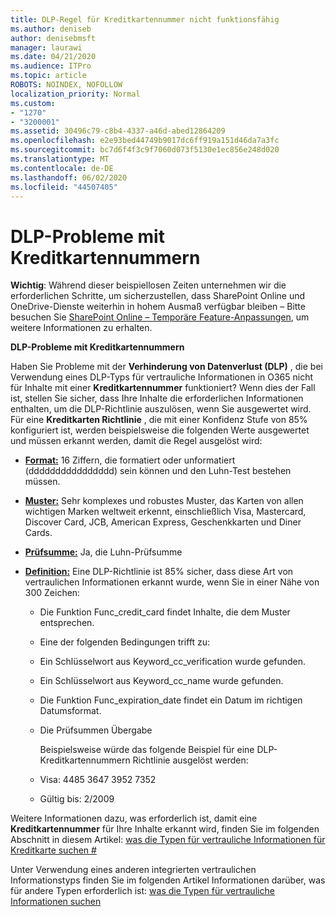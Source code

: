 ```yaml
---
title: DLP-Regel für Kreditkartennummer nicht funktionsfähig
ms.author: deniseb
author: denisebmsft
manager: laurawi
ms.date: 04/21/2020
ms.audience: ITPro
ms.topic: article
ROBOTS: NOINDEX, NOFOLLOW
localization_priority: Normal
ms.custom:
- "1270"
- "3200001"
ms.assetid: 30496c79-c8b4-4337-a46d-abed12864209
ms.openlocfilehash: e2e93bed44749b9017dc6ff919a151d46da7a3fc
ms.sourcegitcommit: bc7d6f4f3c9f7060d073f5130e1ec856e248d020
ms.translationtype: MT
ms.contentlocale: de-DE
ms.lasthandoff: 06/02/2020
ms.locfileid: "44507405"
---
```

# <a name="dlp-issues-with-credit-card-numbers"></a>DLP-Probleme mit Kreditkartennummern

**Wichtig**: Während dieser beispiellosen Zeiten unternehmen wir die erforderlichen Schritte, um sicherzustellen, dass SharePoint Online und OneDrive-Dienste weiterhin in hohem Ausmaß verfügbar bleiben – Bitte besuchen Sie [SharePoint Online – Temporäre Feature-Anpassungen](https://aka.ms/ODSPAdjustments), um weitere Informationen zu erhalten.

**DLP-Probleme mit Kreditkartennummern**

Haben Sie Probleme mit der **Verhinderung von Datenverlust (DLP)** , die bei Verwendung eines DLP-Typs für vertrauliche Informationen in O365 nicht für Inhalte mit einer **Kreditkartennummer** funktioniert? Wenn dies der Fall ist, stellen Sie sicher, dass Ihre Inhalte die erforderlichen Informationen enthalten, um die DLP-Richtlinie auszulösen, wenn Sie ausgewertet wird. Für eine **Kreditkarten Richtlinie** , die mit einer Konfidenz Stufe von 85% konfiguriert ist, werden beispielsweise die folgenden Werte ausgewertet und müssen erkannt werden, damit die Regel ausgelöst wird:
  
- **[Format:](https://docs.microsoft.com/microsoft-365/compliance/sensitive-information-type-entity-definitions#format-19)** 16 Ziffern, die formatiert oder unformatiert (dddddddddddddddd) sein können und den Luhn-Test bestehen müssen.

- **[Muster:](https://docs.microsoft.com/microsoft-365/compliance/sensitive-information-type-entity-definitions#pattern-19)** Sehr komplexes und robustes Muster, das Karten von allen wichtigen Marken weltweit erkennt, einschließlich Visa, Mastercard, Discover Card, JCB, American Express, Geschenkkarten und Diner Cards.

- **[Prüfsumme:](https://docs.microsoft.com/microsoft-365/compliance/sensitive-information-type-entity-definitions#checksum-19)** Ja, die Luhn-Prüfsumme

- **[Definition:](https://docs.microsoft.com/microsoft-365/compliance/sensitive-information-type-entity-definitions#definition-19)** Eine DLP-Richtlinie ist 85% sicher, dass diese Art von vertraulichen Informationen erkannt wurde, wenn Sie in einer Nähe von 300 Zeichen:

  - Die Funktion Func_credit_card findet Inhalte, die dem Muster entsprechen.

  - Eine der folgenden Bedingungen trifft zu:

  - Ein Schlüsselwort aus Keyword_cc_verification wurde gefunden.

  - Ein Schlüsselwort aus Keyword_cc_name wurde gefunden.

  - Die Funktion Func_expiration_date findet ein Datum im richtigen Datumsformat.

  - Die Prüfsummen Übergabe

    Beispielsweise würde das folgende Beispiel für eine DLP-Kreditkartennummern Richtlinie ausgelöst werden:

  - Visa: 4485 3647 3952 7352
  
  - Gültig bis: 2/2009

Weitere Informationen dazu, was erforderlich ist, damit eine **Kreditkartennummer** für Ihre Inhalte erkannt wird, finden Sie im folgenden Abschnitt in diesem Artikel: [was die Typen für vertrauliche Informationen für Kreditkarte suchen #](https://docs.microsoft.com/microsoft-365/compliance/sensitive-information-type-entity-definitions#credit-card-number)
  
Unter Verwendung eines anderen integrierten vertraulichen Informationstyps finden Sie im folgenden Artikel Informationen darüber, was für andere Typen erforderlich ist: [was die Typen für vertrauliche Informationen suchen](https://docs.microsoft.com/microsoft-365/compliance/sensitive-information-type-entity-definitions)
  